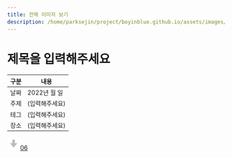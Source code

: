 ```yaml
---
title: 전체 이미지 보기
description: /home/parksejin/project/boyinblue.github.io/assets/images/diary/2022/11
---
```



제목을 입력해주세요
===


|구분|내용|
|---|---|
|날짜|2022년 월 일|
|주제|(입력해주세요)|
|테그|(입력해주세요)|
|장소|(입력해주세요)|


![](/assets/images/icon_download.png)[06](/assets/images/diary/2022/11/06/)


